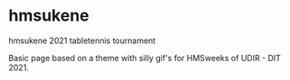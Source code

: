 # hmsukene
hmsukene 2021 tabletennis tournament

Basic page based on a theme with silly gif's for HMSweeks of UDIR - DIT 2021. 
